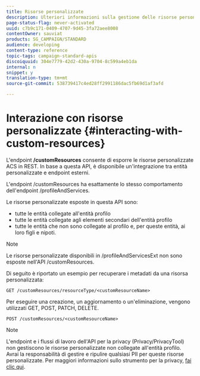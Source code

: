 ```yaml
---
title: Risorse personalizzate
description: Ulteriori informazioni sulla gestione delle risorse personalizzate con API/
page-status-flag: never-activated
uuid: c7b9c171-0409-4707-9d45-3fa72aee8008
contentOwner: sauviat
products: SG_CAMPAIGN/STANDARD
audience: developing
content-type: reference
topic-tags: campaign-standard-apis
discoiquuid: 304e7779-42d2-430a-9704-8c599a4eb1da
internal: n
snippet: y
translation-type: tm+mt
source-git-commit: 538739417c4ed28ff2991186dac5fb69d1af3afd

---
```



# Interazione con risorse personalizzate {#interacting-with-custom-resources}

L&#39;endpoint **/customResources** consente di esporre le risorse personalizzate ACS in REST. In base a questa API, è disponibile un&#39;integrazione tra entità personalizzate e endpoint esterni.

L&#39;endpoint /customResources ha esattamente lo stesso comportamento dell&#39;endpoint /profileAndServices.

Le risorse personalizzate esposte in questa API sono:

* tutte le entità collegate all&#39;entità profilo
* tutte le entità collegate agli elementi secondari dell&#39;entità profilo
* tutte le entità che non sono collegate al profilo e, per queste entità, ai loro figli e nipoti.

>[!NOTE]
>Le risorse personalizzate disponibili in /profileAndServicesExt non sono esposte nell&#39;API /customResources.

Di seguito è riportato un esempio per recuperare i metadati da una risorsa personalizzata:

```
GET /customResources/resourceType/<customResourceName>
```

Per eseguire una creazione, un aggiornamento o un&#39;eliminazione, vengono utilizzati GET, POST, PATCH, DELETE.

```
POST /customResources/<customResourceName>
```

>[!NOTE]
>L&#39;endpoint e i flussi di lavoro dell&#39;API per la privacy (Privacy/PrivacyTool) non gestiscono le risorse personalizzate non collegate all&#39;entità profilo.
>Avrai la responsabilità di gestire e ripulire qualsiasi PII per queste risorse personalizzate. Per maggiori informazioni sullo strumento per la privacy, [fai clic qui](../../api/using/creating-a-privacy-request.md).

